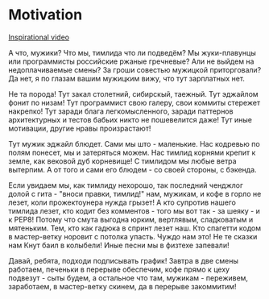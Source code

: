 # Motivation

<a href="https://www.youtube.com/watch?v=-xINhPj3t0w">Inspirational video</a>

А что, мужики? Что мы, тимлида что ли подведём?
Мы жуки-плавунцы или программисты российские ржаные гречневые? Али не выйдем на недоплачиваемые смены? За гроши совестью мужицкой приторговали? Да нет, я по глазам вашим мужицким вижу, что тут зарплатных нет.

Не та порода! Тут закал столетний, сибирскый, таежный. Тут эджайлом фонит по низам! Тут программист свою галеру, свои коммиты стережет накрепко! Тут заради блага легкомысленного, заради паттернов архитектурных и тестов бабьих никто не пошевелится даже! Тут иные мотивации, другие нравы произрастают!

Тут мужик эджайл блюдет. Сами мы што - маленькие. Нас кодревью по полям понесет, мы и затеряться можем. Нас тимлид корнями крепит к земле, как вековой дуб корневище! С тимлидом мы любые ветра вытерпим. А от того и сами его блюдем - со своей стороны, с бэкенда.

Если увидаем мы, как тимлиду нехорошо, так последний ченджлог долой с гита - "вноси правки, тимлид!" нам, мужикам, и кофе в горло не лезет, коли прожектоунера нужда грызет! А кто супротив нашего тимлида лезет, кто кодит без комментов - того мы вот так - за шеяку - и к PEP8! Потому что смута выгодна юрким, вертлявым, сладковатым и мятеньким. Тем, кто как гадюка в спринт лезет наш. Кто спагетти кодом в мастер-ветку норовит с потолка упасть. Чуждо нам это! Не те сказки нам Кнут баил в колыбели! Иные песни мы в физтехе запевали!

Давай, ребята, подходи подписывать график! Завтра в две смены работаем, печеньки в перерыве обеспечим, кофе прямо к цеху подвезут - сыты будем, а остальное что там, мужикам - переживем, заработаем, в мастер-ветку скинем, да в перерыве закоммитим!